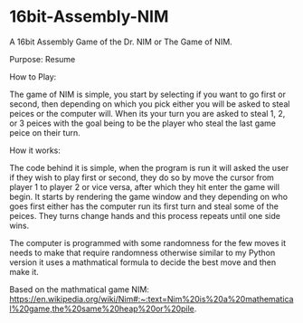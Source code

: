 # 16bit-Assembly-NIM
A 16bit Assembly Game of the Dr. NIM or The Game of NIM. 

Purpose: Resume

How to Play:

The game of NIM is simple, you start by selecting if you want to go first or second, then depending on which you pick either you will be asked to steal peices or the computer will. When its your turn you are asked to steal 1, 2, or 3 peices with the goal being to be the player who steal the last game peice on their turn. 

How it works:

The code behind it is simple, when the program is run it will asked the user if they wish to play first or second, they do so by move the cursor from player 1 to player 2 or vice versa, after which they hit enter the game will begin. It starts by rendering the game window and they depending on who goes first either has the computer run its first turn and steal some of the peices. They turns change hands and this process repeats until one side wins. 

The computer is programmed with some randomness for the few moves it needs to make that require randomness otherwise similar to my Python version it uses a mathmatical formula to decide the best move and then make it. 

Based on the mathmatical game NIM: https://en.wikipedia.org/wiki/Nim#:~:text=Nim%20is%20a%20mathematical%20game,the%20same%20heap%20or%20pile.
